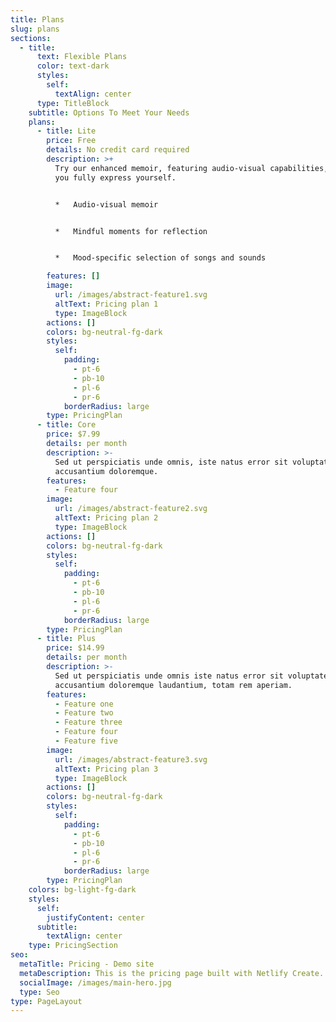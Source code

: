 ```yaml
---
title: Plans
slug: plans
sections:
  - title:
      text: Flexible Plans
      color: text-dark
      styles:
        self:
          textAlign: center
      type: TitleBlock
    subtitle: Options To Meet Your Needs
    plans:
      - title: Lite
        price: Free
        details: No credit card required
        description: >+
          Try our enhanced memoir, featuring audio-visual capabilities, to help
          you fully express yourself.


          *   Audio-visual memoir


          *   Mindful moments for reflection


          *   Mood-specific selection of songs and sounds

        features: []
        image:
          url: /images/abstract-feature1.svg
          altText: Pricing plan 1
          type: ImageBlock
        actions: []
        colors: bg-neutral-fg-dark
        styles:
          self:
            padding:
              - pt-6
              - pb-10
              - pl-6
              - pr-6
            borderRadius: large
        type: PricingPlan
      - title: Core
        price: $7.99
        details: per month
        description: >-
          Sed ut perspiciatis unde omnis, iste natus error sit voluptatem
          accusantium doloremque.
        features:
          - Feature four
        image:
          url: /images/abstract-feature2.svg
          altText: Pricing plan 2
          type: ImageBlock
        actions: []
        colors: bg-neutral-fg-dark
        styles:
          self:
            padding:
              - pt-6
              - pb-10
              - pl-6
              - pr-6
            borderRadius: large
        type: PricingPlan
      - title: Plus
        price: $14.99
        details: per month
        description: >-
          Sed ut perspiciatis unde omnis iste natus error sit voluptatem
          accusantium doloremque laudantium, totam rem aperiam.
        features:
          - Feature one
          - Feature two
          - Feature three
          - Feature four
          - Feature five
        image:
          url: /images/abstract-feature3.svg
          altText: Pricing plan 3
          type: ImageBlock
        actions: []
        colors: bg-neutral-fg-dark
        styles:
          self:
            padding:
              - pt-6
              - pb-10
              - pl-6
              - pr-6
            borderRadius: large
        type: PricingPlan
    colors: bg-light-fg-dark
    styles:
      self:
        justifyContent: center
      subtitle:
        textAlign: center
    type: PricingSection
seo:
  metaTitle: Pricing - Demo site
  metaDescription: This is the pricing page built with Netlify Create.
  socialImage: /images/main-hero.jpg
  type: Seo
type: PageLayout
---
```

